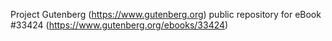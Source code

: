 Project Gutenberg (https://www.gutenberg.org) public repository for eBook #33424 (https://www.gutenberg.org/ebooks/33424)
